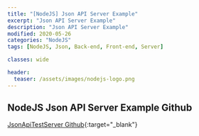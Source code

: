 ```yaml
---
title: "[NodeJS] Json API Server Example"
excerpt: "Json API Server Example"
description: "Json API Server Example"
modified: 2020-05-26
categories: "NodeJS"
tags: [NodeJS, Json, Back-end, Front-end, Server]

classes: wide

header:
  teaser: /assets/images/nodejs-logo.png
---
```


## NodeJS Json API Server Example Github
[JsonApiTestServer Github](https://github.com/tigi44/JsonApiTestServer){:target="_blank"}
